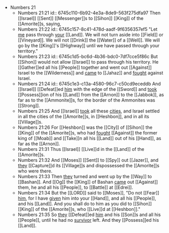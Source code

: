 - Numbers 21
	- Numbers 21:21
	  id:: 6745c110-6b92-4e3a-8de9-563f275dfa97
	  Then [[Israel]] [[Sent]] [[Messenger]]s to [[Sihon]] [[King]] of the [[Amorite]]s, saying,
	- Numbers 21:22
	  id:: 6745c157-8c41-478d-aadf-9f6356357ef5
	  "Let [me]([[Israel]]) pass through [your]([[Sihon]]) [[Land]]. We will not turn aside into [[Field]] or [[Vineyard]]. We will not [[Drink]] the [[Water]] of a [[Well]]. We will go by the [[King]]'s [[Highway]] until we have passed through your territory."
	- Numbers 21:23
	  id:: 6745c1d5-bc6d-4b36-bdc0-7df7cce5f86c
	  But [[Sihon]] would not allow [[Israel]] to pass through his territory. He [[Gather]]ed all his [[People]] together and went out [[Against]] Israel to the [[Wilderness]] and [came]([[Come]]) to [[Jahaz]] and [fought]([[Fight]]) against Israel.
	- Numbers 21:24
	  id:: 6745c1e3-c13a-4580-96c7-c50cd9eceddb
	  And [[Israel]] [[Defeat]]ed [him]([[Sihon]]) with the edge of the [[Sword]] and [took]([[Take]]) [[Possess]]ion of his [[Land]] from the [[Arnon]] to the [[Jabbok]], as far as to the [[Ammonite]]s, for the border of the Ammonites was [[Strong]].
	- Numbers 21:25
	  And [[Israel]] [took]([[Take]]) all these [cities]([[City]]), and Israel settled in all the cities of the [[Amorite]]s, in [[Heshbon]], and in all its [[Village]]s.
	- Numbers 21:26
	  For [[Heshbon]] was the [[City]] of [[Sihon]] the [[King]] of the [[Amorite]]s, who had [fought]([[Fight]]) [[Against]] the former king of [[Moab]] and [[Take]]n all his [[Land]] out of his [[Hand]], as far as the [[Arnon]].
	- Numbers 21:31
	  Thus [[Israel]] [[Live]]d in the [[Land]] of the [[Amorite]]s.
	- Numbers 21:32
	  And [[Moses]] [[Sent]] to [[Spy]] out [[Jazer]], and [they]([[Israel]]) [[Capture]]d its [[Village]]s and dispossessed the [[Amorite]]s who were there.
	- Numbers 21:33
	  Then [they]([[Israel]]) turned and went up by the [[Way]] to [[Bashan]]. And [[Og]] the [[King]] of Bashan [came]([[Come]]) out [[Against]] them, he and all his [[People]], to [[Battle]] at [[Edrei]].
	- Numbers 21:34
	  But the [[LORD]] said to [[Moses]], "Do not [[Fear]] [him]([[Og]]), for I have [given]([[Gift]]) him into your [[Hand]], and all his [[People]], and his [[Land]]. And you shall do to him as you did to [[Sihon]] [[King]] of the [[Amorite]]s, who [[Live]]d at [[Heshbon]]."
	- Numbers 21:35
	  So [they]([[Israel]]) [[Defeat]]ed [him]([[Og]]) and his [[Son]]s and all his [[People]], until he had no [survivor]([[Survive]]) left. And they [[Possess]]ed his [[Land]].